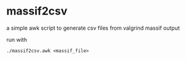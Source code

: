 # massif2csv

a simple awk script to generate csv files from valgrind massif output

run with
```
./massif2csv.awk <massif_file>
```
